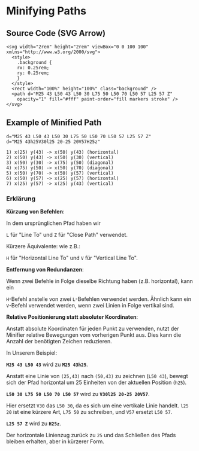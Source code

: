 # Minifying Paths

## Source Code (SVG Arrow)

```plaintext
<svg width="2rem" height="2rem" viewBox="0 0 100 100"
xmlns="http://www.w3.org/2000/svg">
  <style>
    .background {
    rx: 0.25rem;
    ry: 0.25rem;
    }
  </style>
  <rect width="100%" height="100%" class="background" />
  <path d="M25 43 L50 43 L50 30 L75 50 L50 70 L50 57 L25 57 Z"
    opacity="1" fill="#fff" paint-order="fill markers stroke" />
</svg>
```

## Example of Minified Path

```plaintext
d="M25 43 L50 43 L50 30 L75 50 L50 70 L50 57 L25 57 Z"
d="M25 43h25V30l25 20-25 20V57H25z"

1) x(25) y(43) -> x(50) y(43) (horizontal)
2) x(50) y(43) -> x(50) y(30) (vertical)
3) x(50) y(30) -> x(75) y(50) (diagonal)
4) x(75) y(50) -> x(50) y(70) (diagonal)
5) x(50) y(70) -> x(50) y(57) (vertical)
6) x(50) y(57) -> x(25) y(57) (horizontal)
7) x(25) y(57) -> x(25) y(43) (vertical)

```

### Erklärung

**Kürzung von Befehlen**:

In dem ursprünglichen Pfad haben wir

`L` für "Line To" und
`Z` für "Close Path" verwendet.

Kürzere Äquivalente: wie z.B.:

`H` für "Horizontal Line To" und
`V` für "Vertical Line To".

**Entfernung von Redundanzen**:

Wenn zwei Befehle in Folge dieselbe Richtung haben (z.B. horizontal), kann ein

`H`\-Befehl anstelle von zwei
`L`\-Befehlen verwendet werden. Ähnlich kann ein
`V`\-Befehl verwendet werden, wenn zwei Linien in Folge vertikal sind.

 **Relative Positionierung statt absoluter Koordinaten**:

Anstatt absolute Koordinaten für jeden Punkt zu verwenden, nutzt der Minifier relative Bewegungen vom vorherigen Punkt aus. Dies kann die Anzahl der benötigten Zeichen reduzieren.

In Unserem Beispiel:

**`M25 43 L50 43`** wird zu **`M25 43h25`**.

Anstatt eine Linie von `(25,43)` nach `(50,43)` zu zeichnen (`L50 43`), bewegt sich der Pfad horizontal um 25 Einheiten von der aktuellen Position (`h25`).

**`L50 30 L75 50 L50 70 L50 57`** wird zu **`V30l25 20-25 20V57`**.

Hier ersetzt `V30` das `L50 30`, da es sich um eine vertikale Linie handelt. `l25 20` ist eine kürzere Art, `L75 50` zu schreiben, und `V57` ersetzt `L50 57`.

**`L25 57 Z`** wird zu **`H25z`**.

Der horizontale Linienzug zurück zu `25` und das Schließen des Pfads bleiben erhalten, aber in kürzerer Form.
